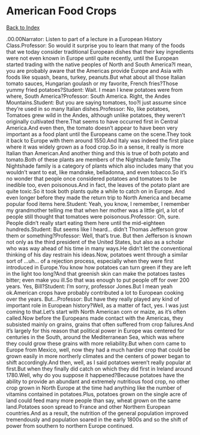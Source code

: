 # American Food Crops
[Back to Index](https://github.com/windows10010/tpoExtractor/blog/master/README.md)

\.00\.00Narrator: Listen to part of a lecture in a European History Class.Professor: So would it surprise you to learn that many of the foods that we today consider traditional European dishes that their key ingredients were not even known in Europe until quite recently, until the European started trading with the native peoples of North and South America?I mean, you are probably aware that the Americas provide Europe and Asia with foods like squash, beans, turkey, peanuts.But what about all those Italian tomato sauces, Hungarian goulash or my favorite, French fries?Those yummy fried potatoes?Student: Wait. I mean I knew potatoes were from where, South America?Professor: South America. Right, the Andes Mountains.Student: But you are saying tomatoes, too?I just assume since they’re used in so many Italian dishes.Professor: No, like potatoes, Tomatoes grew wild in the Andes, although unlike potatoes, they weren’t originally cultivated there.That seems to have occurred first in Central America.And even then, the tomato doesn’t appear to have been very important as a food plant until the Europeans came on the scene.They took it back to Europe with them around 1550.And Italy was indeed the first place where it was widely grown as a food crop.So in a sense, it really is more Italian than American.And another thing and this is true of both potato and tomato.Both of these plants are members of the Nightshade family.The Nightshade family is a category of plants which also includes many that you wouldn’t want to eat, like mandrake, belladonna, and even tobacco.So it’s no wonder that people once considered potatoes and tomatoes to be inedible too, even poisonous.And in fact, the leaves of the potato plant are quite toxic.So it took both plants quite a while to catch on in Europe. And even longer before they made the return trip to North America and became popular food items here.Student: Yeah, you know, I remember, I remember my grandmother telling me that when her mother was a little girl, a lot of people still thought that tomatoes were poisonous.Professor: Oh, sure. People didn’t really start eating them here until the mid-eighteen hundreds.Student: But seems like I heard... didn’t Thomas Jefferson grow them or something?Professor: Well, that’s true. But then Jefferson is known not only as the third president of the United States, but also as a scholar who was way ahead of his time in many ways.He didn’t let the conventional thinking of his day restrain his ideas.Now, potatoes went through a similar sort of ...uh... of a rejection process, especially when they were first introduced in Europe.You know how potatoes can turn green if they are left in the light too long?And that greenish skin can make the potatoes tastes bitter; even make you ill.So that was enough to put people off for over 200 years. Yes, Bill?Student: I’m sorry, professor Jones.But I mean yeah ok.American crops have probably contributed a lot to European cooking over the years. But…Professor: But have they really played any kind of important role in European history?Well, as a matter of fact, yes. I was just coming to that.Let’s start with North American corn or maize, as it’s often called.Now before the Europeans made contact with the Americas, they subsisted mainly on grains, grains that often suffered from crop failures.And it’s largely for this reason that political power in Europe was centered for centuries in the South, around the Mediterranean Sea, which was where they could grow these grains with more reliability.But when corn came to Europe from Mexico, well, now they had a much hardier crop that could be grown easily in more northerly climates and the centers of power began to shift accordingly.And then, well, as I said potatoes weren’t really popular at first.But when they finally did catch on which they did first in Ireland around 1780.Well, why do you suppose it happened?Because potatoes have the ability to provide an abundant and extremely nutritious food crop, no other crop grown in North Europe at the time had anything like the number of vitamins contained in potatoes.Plus, potatoes grown on the single acre of land could feed many more people than say, wheat grown on the same land.Potatoes soon spread to France and other Northern European countries.And as a result, the nutrition of the general population improved tremendously and population soared in the early 1800s and so the shift of power from southern to northern Europe continued. 